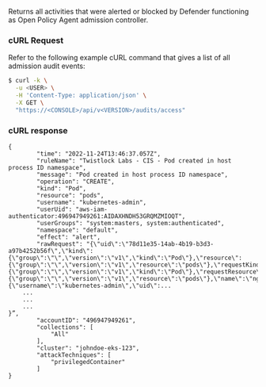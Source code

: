 Returns all activities that were alerted or blocked by Defender functioning as Open Policy Agent admission controller.

### cURL Request
Refer to the following example cURL command that gives a list of all admission audit events:

```bash
$ curl -k \
  -u <USER> \
  -H 'Content-Type: application/json' \
  -X GET \
  "https://<CONSOLE>/api/v<VERSION>/audits/access"

```
### cURL response

```
{
        "time": "2022-11-24T13:46:37.057Z",
        "ruleName": "Twistlock Labs - CIS - Pod created in host process ID namespace",
        "message": "Pod created in host process ID namespace",
        "operation": "CREATE",
        "kind": "Pod",
        "resource": "pods",
        "username": "kubernetes-admin",
        "userUid": "aws-iam-authenticator:496947949261:AIDAXHNDH53GRQMZMIOQT",
        "userGroups": "system:masters, system:authenticated",
        "namespace": "default",
        "effect": "alert",
        "rawRequest": "{\"uid\":\"78d11e35-14ab-4b19-b3d3-a97b4252b56f\",\"kind\":{\"group\":\"\",\"version\":\"v1\",\"kind\":\"Pod\"},\"resource\":{\"group\":\"\",\"version\":\"v1\",\"resource\":\"pods\"},\"requestKind\":{\"group\":\"\",\"version\":\"v1\",\"kind\":\"Pod\"},\"requestResource\":{\"group\":\"\",\"version\":\"v1\",\"resource\":\"pods\"},\"name\":\"nginx2\",\"namespace\":\"default\",\"operation\":\"CREATE\",\"userInfo\":{\"username\":\"kubernetes-admin\",\"uid\":...
    ...
    ...
    ...
}”,
        "accountID": "496947949261",
        "collections": [
            "All"
        ],
        "cluster": "johndoe-eks-123",
        "attackTechniques": [
            "privilegedContainer"
        ]
}

```